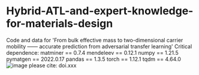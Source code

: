 # Hybrid-ATL-and-expert-knowledge-for-materials-design
Code and data for 'From bulk effective mass to two-dimensional carrier mobility —— accurate prediction from adversarial transfer learning'
Critical dependence:
matminer == 0.7.4
mendeleev == 0.12.1
numpy == 1.21.5
pymatgen == 2022.0.17
pandas == 1.3.5
torch == 1.12.1
tqdm == 4.64.0
![image](https://github.com/XinYu-Chen98/Hybrid-ATL-and-expert-knowledge-for-materials-design/assets/67066475/4a2523aa-873f-4566-b325-ab04a9ce2952)
please cite: doi.xxx
